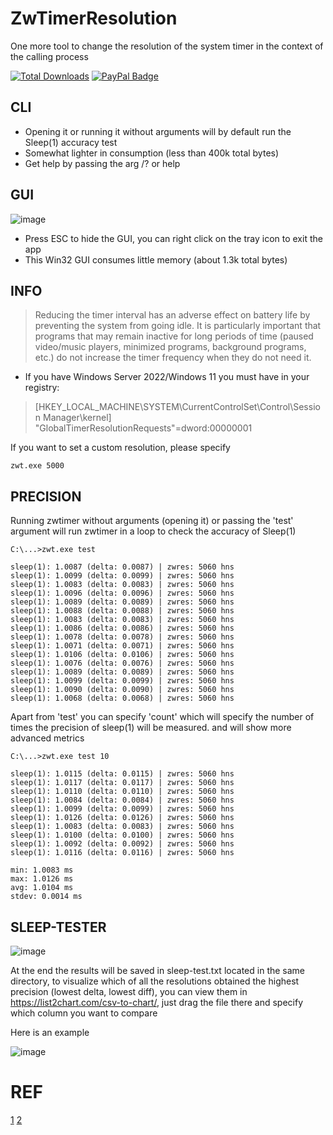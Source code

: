 # ZwTimerResolution
One more tool to change the resolution of the system timer in the context of the calling process

[![Total Downloads](https://img.shields.io/github/downloads/LuSlower/ZwTimerResolution/total.svg)](https://github.com/LuSlower/ZwTimerResolution/releases) [![PayPal Badge](https://img.shields.io/badge/PayPal-003087?logo=paypal&logoColor=fff&style=flat)](https://paypal.me/eldontweaks) 

## CLI

* Opening it or running it without arguments will by default run the Sleep(1) accuracy test
* Somewhat lighter in consumption (less than 400k total bytes)
* Get help by passing the arg /? or help

## GUI

![image](https://github.com/user-attachments/assets/2b56b7e8-e578-47bb-8d65-fe12a2c28d84)

* Press ESC to hide the GUI, you can right click on the tray icon to exit the app
* This Win32 GUI consumes little memory (about 1.3k total bytes)

## INFO
> Reducing the timer interval has an adverse effect on battery life by preventing the system from going idle. It is particularly important that programs that may remain inactive for long periods of time (paused video/music players, minimized programs, background programs, etc.) do not increase the timer frequency when they do not need it.

* If you have Windows Server 2022/Windows 11 you must have in your registry:

> [HKEY_LOCAL_MACHINE\SYSTEM\CurrentControlSet\Control\Session Manager\kernel]
"GlobalTimerResolutionRequests"=dword:00000001

If you want to set a custom resolution, please specify

```
zwt.exe 5000
```

## PRECISION

Running zwtimer without arguments (opening it) or passing the 'test' argument will run zwtimer in a loop to check the accuracy of Sleep(1)

```
C:\...>zwt.exe test

sleep(1): 1.0087 (delta: 0.0087) | zwres: 5060 hns
sleep(1): 1.0099 (delta: 0.0099) | zwres: 5060 hns
sleep(1): 1.0083 (delta: 0.0083) | zwres: 5060 hns
sleep(1): 1.0096 (delta: 0.0096) | zwres: 5060 hns
sleep(1): 1.0089 (delta: 0.0089) | zwres: 5060 hns
sleep(1): 1.0088 (delta: 0.0088) | zwres: 5060 hns
sleep(1): 1.0083 (delta: 0.0083) | zwres: 5060 hns
sleep(1): 1.0086 (delta: 0.0086) | zwres: 5060 hns
sleep(1): 1.0078 (delta: 0.0078) | zwres: 5060 hns
sleep(1): 1.0071 (delta: 0.0071) | zwres: 5060 hns
sleep(1): 1.0106 (delta: 0.0106) | zwres: 5060 hns
sleep(1): 1.0076 (delta: 0.0076) | zwres: 5060 hns
sleep(1): 1.0089 (delta: 0.0089) | zwres: 5060 hns
sleep(1): 1.0099 (delta: 0.0099) | zwres: 5060 hns
sleep(1): 1.0090 (delta: 0.0090) | zwres: 5060 hns
sleep(1): 1.0068 (delta: 0.0068) | zwres: 5060 hns
```

Apart from 'test' you can specify 'count' which will specify the number of times the precision of sleep(1) will be measured.
and will show more advanced metrics
```
C:\...>zwt.exe test 10

sleep(1): 1.0115 (delta: 0.0115) | zwres: 5060 hns
sleep(1): 1.0117 (delta: 0.0117) | zwres: 5060 hns
sleep(1): 1.0110 (delta: 0.0110) | zwres: 5060 hns
sleep(1): 1.0084 (delta: 0.0084) | zwres: 5060 hns
sleep(1): 1.0099 (delta: 0.0099) | zwres: 5060 hns
sleep(1): 1.0126 (delta: 0.0126) | zwres: 5060 hns
sleep(1): 1.0083 (delta: 0.0083) | zwres: 5060 hns
sleep(1): 1.0100 (delta: 0.0100) | zwres: 5060 hns
sleep(1): 1.0092 (delta: 0.0092) | zwres: 5060 hns
sleep(1): 1.0116 (delta: 0.0116) | zwres: 5060 hns

min: 1.0083 ms
max: 1.0126 ms
avg: 1.0104 ms
stdev: 0.0014 ms
```

## SLEEP-TESTER

![image](https://github.com/user-attachments/assets/519cba29-b973-413e-952b-35fd8a86c971)

At the end the results will be saved in sleep-test.txt located in the same directory,
to visualize which of all the resolutions obtained the highest precision (lowest delta, lowest diff),
you can view them in https://list2chart.com/csv-to-chart/, just drag the file there and specify which column you want to compare

Here is an example

![image](https://github.com/user-attachments/assets/b58589c5-758e-4b61-928a-eaccaf094676)

# REF
[1](https://github.com/valleyofdoom/TimerResolution)
[2](https://xkln.net/blog/powershell-sleep-duration-accuracy-and-windows-timers/)
